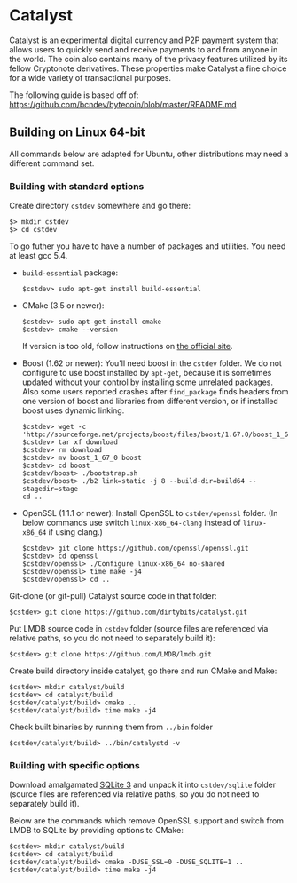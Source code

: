 # Catalyst 

Catalyst is an experimental digital currency and P2P payment system that allows users to quickly send and receive payments to and from anyone in the world. The coin also contains many of the privacy features utilized by its fellow Cryptonote derivatives. These properties make Catalyst a fine choice for a wide variety of transactional purposes.

The following guide is based off of:
https://github.com/bcndev/bytecoin/blob/master/README.md

## Building on Linux 64-bit

All commands below are adapted for Ubuntu, other distributions may need a different command set.

### Building with standard options

Create directory `cstdev` somewhere and go there:
```
$> mkdir cstdev
$> cd cstdev
```

To go futher you have to have a number of packages and utilities. You need at least gcc 5.4.

* `build-essential` package:
    ```
    $cstdev> sudo apt-get install build-essential
    ```

* CMake (3.5 or newer):
    ```
    $cstdev> sudo apt-get install cmake
    $cstdev> cmake --version
    ```
    If version is too old, follow instructions on [the official site](https://cmake.org/download/).

* Boost (1.62 or newer):
    You'll need boost in the `cstdev` folder. We do not configure to use boost installed by `apt-get`, because it is sometimes updated without your control by installing some unrelated packages. Also some users reported crashes after `find_package` finds headers from one version of boost and libraries from different version, or if installed boost uses dynamic linking.
    ```
    $cstdev> wget -c 'http://sourceforge.net/projects/boost/files/boost/1.67.0/boost_1_67_0.tar.bz2/download'
    $cstdev> tar xf download
    $cstdev> rm download
    $cstdev> mv boost_1_67_0 boost
    $cstdev> cd boost
    $cstdev/boost> ./bootstrap.sh
    $cstdev/boost> ./b2 link=static -j 8 --build-dir=build64 --stagedir=stage
    cd ..
    ```

* OpenSSL (1.1.1 or newer):
    Install OpenSSL to `cstdev/openssl` folder. (In below commands use switch `linux-x86_64-clang` instead of `linux-x86_64` if using clang.)
    ```
    $cstdev> git clone https://github.com/openssl/openssl.git
    $cstdev> cd openssl
    $cstdev/openssl> ./Configure linux-x86_64 no-shared
    $cstdev/openssl> time make -j4
    $cstdev/openssl> cd ..
    ```

Git-clone (or git-pull) Catalyst source code in that folder:
```
$cstdev> git clone https://github.com/dirtybits/catalyst.git
```

Put LMDB source code in `cstdev` folder (source files are referenced via relative paths, so you do not need to separately build it):
```
$cstdev> git clone https://github.com/LMDB/lmdb.git
```

Create build directory inside catalyst, go there and run CMake and Make:
```
$cstdev> mkdir catalyst/build
$cstdev> cd catalyst/build
$cstdev/catalyst/build> cmake ..
$cstdev/catalyst/build> time make -j4
```

Check built binaries by running them from `../bin` folder
```
$cstdev/catalyst/build> ../bin/catalystd -v
```

### Building with specific options

Download amalgamated [SQLite 3](https://www.sqlite.org/download.html) and unpack it into `cstdev/sqlite` folder (source files are referenced via relative paths, so you do not need to separately build it).

Below are the commands which remove OpenSSL support and switch from LMDB to SQLite by providing options to CMake:

```
$cstdev> mkdir catalyst/build
$cstdev> cd catalyst/build
$cstdev/catalyst/build> cmake -DUSE_SSL=0 -DUSE_SQLITE=1 ..
$cstdev/catalyst/build> time make -j4
```
